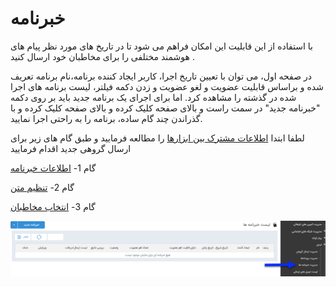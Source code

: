 # خبرنامه 

با استفاده از این قابلیت این امکان فراهم می شود تا در تاریخ های مورد نظر پیام های  هوشمند مختلفی را برای مخاطبان خود ارسال کنید .

در صفحه اول، می توان با تعیین تاریخ اجرا، کاربر ایجاد کننده برنامه،نام برنامه تعریف شده و براساس قابلیت عضویت و لغو عضویت و زدن دکمه فیلتر، لیست برنامه های اجرا شده در گذشته را مشاهده کرد. اما برای اجرای یک برنامه جدید باید بر روی دکمه "خبرنامه جدید" در سمت راست و بالای صفحه کلیک کرده و بالای صفحه کلیک کرده و با گذراندن چند گام ساده، برنامه را به راحتی اجرا نمایید.

لطفا ابتدا  [اطلاعات مشترک بین ابزارها](https://github.com/1stco/PayamGostarDocs/blob/master/Help/Marketing/moshtarak-abzar/moshtarak-abzar.md) را مطالعه فرمایید و طبق گام های زیر برای ارسال گروهی جدید اقدام فرمایید

 گام 1- [اطلاعات خبرنامه](https://github.com/1stco/PayamGostarDocs/blob/master/Help/Marketing/email/Newsletters-email/1-avalie-khabarname-email/1-avalie-khabarname-email.md)

گام 2-  [تنظیم متن]( https://github.com/1stco/PayamGostarDocs/blob/master/Help/Marketing/email/send-group-email/2-tanzim-matn-email/2-tanzim-matn-email.md)

گام 3-  [انتخاب مخاطبان]( https://github.com/1stco/PayamGostarDocs/blob/master/Help/Marketing/email/Newsletters-email/3-mokhatab-khabarname-email/3-mokhatab-khabarname-email.md)

![](advertising-sendingnewsmail-home.png)



